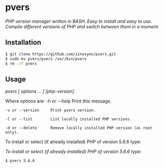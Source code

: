 pvers
==========

*PHP version manager written in BASH. Easy to install and easy to use. Compile different versions of PHP and switch between them in a moment.*

## Installation
```sh
$ git clone https://github.com/zinovyev/pvers.git
$ sudo mv pvers/pvers /usr/bin/pvers
$ rm -rf pvers
```

## Usage

*pvers [ options ... ] [php-version]*


Where options are:
    -h or --help        Print this message.

    -v or --version     Print pvers version.

    -l or --list        List locally installed PHP versions.
    
    -d or --delete      Remove locally installed PHP version (as root only).
To install or select (if already installed) PHP of version 5.6.6 type:


*To install or select (if already installed) PHP of version 5.6.6 type:*
```sh
$ pvers 5.6.6
```